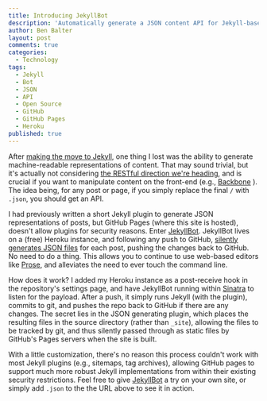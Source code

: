 ```yaml
---
title: Introducing JekyllBot
description: 'Automatically generate a JSON content API for Jekyll-based posts and pages. Uses Heroku, works with GitHub pages.'
author: Ben Balter
layout: post
comments: true
categories:
  - Technology
tags:
  - Jekyll
  - Bot
  - JSON
  - API
  - Open Source
  - GitHub
  - GitHub Pages
  - Heroku
published: true
---
```


After [making the move to Jekyll](http://ben.balter.com/2012/10/01/welcome-to-the-post-cms-world/), one thing I lost was the ability to generate machine-readable representations of content. That may sound trivial, but it's actually not considering [the RESTful direction we're heading](http://ben.balter.com/2012/12/15/why-wordpress-next-version-should-just-give-it-a-rest-already/), and is crucial if you want to manipulate content on the front-end (e.g., [Backbone](http://backbonejs.org/) ). The idea being, for any post or page, if you simply replace the final `/` with `.json`, you should get an API.

I had previously written a short Jekyll plugin to generate JSON representations of posts, but GitHub Pages (where this site is hosted), doesn't allow plugins for security reasons. Enter [JekyllBot](https://github.com/benbalter/jekyllbot). JekyllBot lives on a (free) Heroku instance, and following any push to GitHub, [silently generates JSON files](https://github.com/benbalter/benbalter.github.com/commit/c9eabc198479277a819ffa2cc95e26880ef3506c) for each post, pushing the changes back to GitHub. No need to do a thing. This allows you to continue to use web-based editors like [Prose](http://edit.benbalter.com/), and alleviates the need to ever touch the command line.

How does it work? I added my Heroku instance as a post-receive hook in the repository's settings page, and have JekyllBot running within [Sinatra](http://www.sinatrarb.com/) to listen for the payload. After a push, it simply runs Jekyll (with the plugin), commits to git, and pushes the repo back to GitHub if there are any changes. The secret lies in the JSON generating plugin, which places the resulting files in the source directory (rather than `_site`), allowing the files to be tracked by git, and thus silently passed through as static files by GitHub's Pages servers when the site is built.

With a little customization, there's no reason this process couldn't work with most Jekyll plugins (e.g., sitemaps, tag archives), allowing GitHub pages to support much more robust Jekyll implementations from within their existing security restrictions. Feel free to give [JekyllBot](https://github.com/benbalter/jekyllbot) a try on your own site, or simply add `.json` to the the URL above to see it in action.
